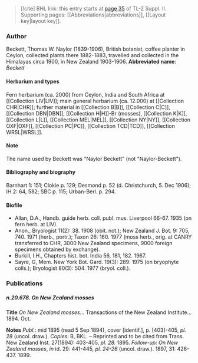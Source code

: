> [!cite] BHL link: this entry starts at [page 35](https://www.biodiversitylibrary.org/page/33265232) of TL-2 Suppl. II.
> Supporting pages: [[Abbreviations|abbreviations]], [[Layout key|layout key]].

### Author

Beckett, Thomas W. Naylor (1839-1906), British botanist, coffee planter in Ceylon, collected plants there 1882-1883, travelled and collected in the Himalayas circa 1900, in New Zealand 1903-1906. 
**Abbreviated name**: *Beckett*

#### Herbarium and types

Fern herbarium (ca. 2000) from Ceylon, India and South Africa at [[Collection LIV|LIV]]; main general herbarium (ca. 12.000) at [[Collection CHR|CHR]]; further material in [[Collection B|B]], [[Collection C|C]], [[Collection DBN|DBN]], [[Collection H|H]]-Br (mosses), [[Collection K|K]], [[Collection L|L]], [[Collection MEL|MEL]], [[Collection NY|NY]], [[Collection OXF|OXF]], [[Collection PC|PC]], [[Collection TCD|TCD]], [[Collection WRSL|WRSL]].

#### Note

The name used by Beckett was "Naylor Beckett" (not "Naylor-Beckett").

#### Bibliography and biography

Barnhart 1: 151; Clokie p. 129; Desmond p. 52 (d. Christchurch, 5. Dec 1906); IH 2: 64, 582; SBC p. 115; Urban-Berl. p. 294.

#### Biofile

- Allan, D.A., Handb. guide herb. coll. publ. mus. Liverpool 66-67. 1935 (on fern herb. at LIV).
- Anon., Bryologist 11(2): 38. 1908 (obit. not.); New Zealand J. Bot. 9: 705, 740. 1971 (herb., portr.); Taxon 26: 160. 1977 (moss herb., orig. at CANRY transferred to CHR, 3000 New Zealand specimens, 9000 foreign specimens obtained by exchange).
- Burkill, I.H., Chapters hist. bot. India 56, 181, 182. 1967.
- Sayre, G, Mem. New York Bot. Gard. 19(3): 289. 1975 (on bryophyte colls.); Bryologist 80(3): 504. 1977 (bryol. coll.).

### Publications

##### n.20.678. On New Zealand mosses

**Title**
*On New Zealand mosses*... Transactions of the New Zealand Institute... 1894. Oct.

**Notes**
*Publ*.: mid 1895 (read 5 Sep 1894), cover \[identif.\], p. \[403\]-405, *pl. 28* (uncol. draw.).
*Copies*: B, BKL. – Reprinted and to be cited from Trans. New Zealand Inst. 27(1894): 403-405, *pl. 28.* 1895.
*Follow-up*: *On New Zealand mosses*, *in* id. 29: 441-445, *pl. 24-26* (uncol. draw.). 1897, 31: 426-437. 1899.


